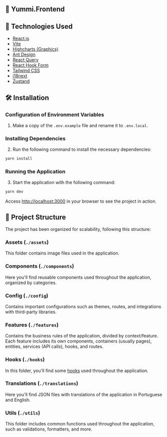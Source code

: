## 📝 Yummi.Frontend

## 🚀 Technologies Used

- [React.js](https://react.dev/)
- [Vite](https://vitejs.dev/)
- [Highcharts (Graphics)](https://www.highcharts.com/)
- [Ant Design](https://ant.design/docs/react/introduce/)
- [React Query](https://tanstack.com/query/latest/)
- [React Hook Form](https://www.react-hook-form.com/)
- [Tailwind CSS](https://tailwindcss.com/)
- [i18next](https://www.i18next.com/)
- [Zustand](https://zustand-demo.pmnd.rs/)

## 🛠️ Installation

### Configuration of Environment Variables

1. Make a copy of the `.env.example` file and rename it to `.env.local`.

### Installing Dependencies

2. Run the following command to install the necessary dependencies:

```bash
yarn install
```

### Running the Application

3. Start the application with the following command:

```bash
yarn dev
```

Access [http://localhost:3000](http://localhost:3000) in your browser to see the project in action.

## 🧱 Project Structure

The project has been organized for scalability, following this structure:

### **Assets** (`./assets`)

This folder contains image files used in the application.

### **Components** (`./components`)

Here you'll find reusable components used throughout the application, organized by categories.

### **Config** (`./config`)

Contains important configurations such as themes, routes, and integrations with third-party libraries.

### **Features** (`./features`)

Contains the business rules of the application, divided by context/feature. Each feature includes its own components, containers (usually pages), entities, services (API calls), hooks, and routes.

### **Hooks** (`./hooks`)

In this folder, you'll find some [hooks](https://react.dev/reference/react) used throughout the application.

### **Translations** (`./translations`)

Here you'll find JSON files with translations of the application in Portuguese and English.

### **Utils** (`./utils`)

This folder includes common functions used throughout the application, such as validations, formatters, and more.
